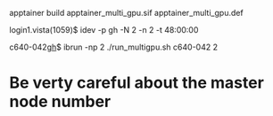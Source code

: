 apptainer build  apptainer_multi_gpu.sif apptainer_multi_gpu.def

login1.vista(1059)$ idev -p gh -N 2 -n 2 -t 48:00:00

c640-042[gh](1045)$ ibrun -np 2 ./run_multigpu.sh c640-042 2

# Be verty careful about the master node number
